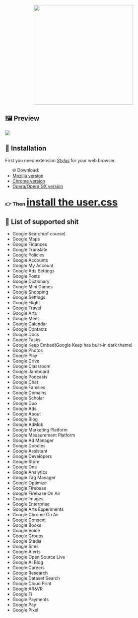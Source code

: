 <p align="center"><a href="https://userstyles.world/style/212/google-dark-theme"><img src="https://i.imgur.com/chAYelf.png" style="width: 20rem;"></img></a></p>

<div id="preview">
  <h2>🖼 Preview</h2>
    <img src="https://i.imgur.com/w7tLB2N.png"></img>
</div>

<div id="installation">
 <h2>📁 Installation</h2>
   <div class="stylus">
       <p>First you need extension <a href="https://add0n.com/stylus.html" style="font-style: italic;">Stylus</a> for your web browser.</p>
          <ul>🌐 Download:
            <li><a href="https://addons.mozilla.org/en-US/firefox/addon/styl-us/">Mozilla version</a></li>
            <li><a href="https://chrome.google.com/webstore/detail/stylus/clngdbkpkpeebahjckkjfobafhncgmne">Chrome version</a></li>
            <li><a href="https://addons.opera.com/en/extensions/details/stylus/">Opera/Opera GX version</a></li>
          </ul>
   </div>
   <div class="user.css">
     <h3>👉 Then 
        <a href="https://github.com/blyad2137/google-dark-theme/raw/main/google-dark-theme.user.css" style="font-size: 2rem;"> install the user.css</a></h3>
   </div>
</div>

<div id="supported-sites">
  <h2>📃 List of supported shit</h2>
    <ul>
      <li>Google Search(of course)</li>
      <li>Google Maps</li>
      <li>Google Finances</li>
      <li>Google Translate</li>
      <li>Google Policies</li>
      <li>Google Accounts</li>
      <li>Google My Account</li>
      <li>Google Ads Settings</li>
      <li>Google Posts</li>
      <li>Google Dictionary</li>
      <li>Google Mini Games</li>
      <li>Google Shopping</li>
      <li>Google Settings</li>
      <li>Google Flight</li>
      <li>Google Travel</li>
      <li>Google Arts</li>
      <li>Google Meet</li>
      <li>Google Calendar</li>
      <li>Google Contacts</li>
      <li>Google Docs</li>
      <li>Google Tasks</li>
      <li>Google Keep Embed(Google Keep has built-in dark theme)</li>
      <li>Google Photos</li>
      <li>Google Play</li>
      <li>Google Drive</li>
      <li>Google Classroom</li>
      <li>Google Jamboard</li>
      <li>Google Podcasts</li>
      <li>Google Chat</li>
      <li>Google Families</li>
      <li>Google Domains</li>
      <li>Google Scholar</li>
      <li>Google Duo</li>
      <li>Google Ads</li>
      <li>Google About</li>
      <li>Google Blog</li>
      <li>Google AdMob</li>
      <li>Google Marketing Platform</li>
      <li>Google Measurement Platform</li>
      <li>Google Ad Manager</li>
      <li>Google Doodles</li>
      <li>Google Assistant</li>
      <li>Google Developers</li>
      <li>Google Store</li>
      <li>Google One</li>
      <li>Google Analytics</li>
      <li>Google Tag Manager</li>
      <li>Google Optimize</li>
      <li>Google Firebase</li>
      <li>Google Firebase On Air</li>
      <li>Google Images</li>
      <li>Google Enterprise</li>
      <li>Google Arts Experiments</li>
      <li>Google Chrome On Air</li>
      <li>Google Consent</li>
      <li>Google Books</li>
      <li>Google Voice</li>
      <li>Google Groups</li>
      <li>Google Stadia</li>
      <li>Google Sites</li>
      <li>Google Alerts</li>
      <li>Google Open Source Live</li>
      <li>Google AI Blog</li>
      <li>Google Careers</li>
      <li>Google Research</li>
      <li>Google Dataset Search</li>
      <li>Google Cloud Print</li>
      <li>Google AR&VR</li>
      <li>Google Fi</li>
      <li>Google Payments</li>
      <li>Google Pay</li>
      <li>Google Pixel</li>
    </ul>
</div>
